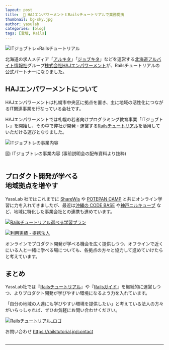 ```yaml
---
layout: post
title:  🤝 HAJエンパワーメントとRailsチュートリアルで業務提携
thumbnail: bg-sky.jpg
author: yasulab
categories: [blog]
tags: [登壇, Rails]
---
```


![ITジョブトレ×Railsチュートリアル](https://i.gyazo.com/77891b0e4e44bc508179a4df9c3c4bfc.png)

北海道の求人メディア「[アルキタ](https://www.arukita.com/)」「[ジョブキタ](https://www.jobkita.jp/)」などを運営する[北海道アルバイト情報社](https://www.haj.co.jp)グループ[株式会社HAJエンパワーメント](https://www.haj-emp.co.jp/)が、Railsチュートリアルの公式パートナーになりました。


## HAJエンパワーメントについて

HAJエンパワーメントは札幌市中央区に拠点を置き、主に地域の活性化につながるIT関連事業を行なっている会社です。

HAJエンパワーメントでは札幌の若者向けプログラミング教育事業「ITジョブトレ」を開始し、その中で弊社が開発・運営する[Railsチュートリアル](https://railstutorial.jp/)を活用していただける運びとなりました。

![ITジョブトレの事業内容](https://i.gyazo.com/e3380f0c97c18b11621d10c08a3c4be7.png)
<div class="center">図: ITジョブトレの事業内容 (事前説明会の配布資料より抜粋)</div>

<br>

## プロダクト開発が学べる<br>地域拠点を増やす

YassLab 社ではこれまでに [ShareWis](https://share-wis.com/courses/ruby-on-rails-tutorial-four-ver-five-one?utm_content=afc_U_XX4LLnOlKCIQohtlZf) や [POTEPAN CAMP](http://go.potepan.jp/l/340811/2018-03-29/26pqz5/) と共にオンライン学習に力を入れてきましたが、最近は[沖縄の CODE BASE](https://yasslab.jp/ja/news/partnership-with-codebase) や[神戸ニルキューブ](https://yasslab.jp/ja/news/partnership-with-nilquebe) など、地域に特化した事業会社との連携も進めています。

[![Railsチュートリアル選べる学習プラン](https://i.gyazo.com/0fa42a38d19690018afd69e5b443c0b7.png)](https://railstutorial.jp/#service)

[![利用実績・提携法人](https://i.gyazo.com/56be3f00f57b1b170664666ec4863d75.png)](https://railstutorial.jp/#partners)

オンラインでプロダクト開発が学べる機会を広く提供しつつ、オフラインで近くにいる人と一緒に学べる場についても、各拠点の方々と協力して進めていけたらと考えています。


## まとめ

YassLab社では『[Railsチュートリアル](https://railstutorial.jp/)』や『[Railsガイド](https://railsguides.jp/)』を継続的に運営しつつ、よりプロダクト開発が学びやすい環境になるよう力を入れています。

「自分の地域の人達にも学びやすい環境を提供したい」と考えている法人の方々がいらっしゃれば、ぜひお気軽にお問い合わせください。

[![Railsチュートリアル_ロゴ](https://i.gyazo.com/8d4dd2ce77e3b8adeb0a7157fbb902cb.png)](https://railstutorial.jp/contact)

<div class="center">お問い合わせ <a href="https://railstutorial.jp/contact">https://railstutorial.jp/contact</a></div>

<br>

-----




